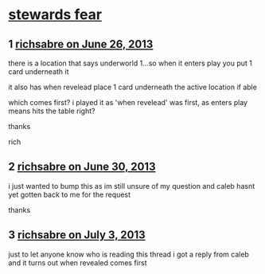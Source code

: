 # [stewards fear](https://community.fantasyflightgames.com/topic/85535-stewards-fear/)

## 1 [richsabre on June 26, 2013](https://community.fantasyflightgames.com/topic/85535-stewards-fear/?do=findComment&comment=806313)

there is a location that says underworld 1…so when it enters play you put 1 card underneath it

it also has when revelead place 1 card underneath the active location if able

which comes first? i played it as 'when revelead' was first, as enters play means hits the table right?

thanks

rich

## 2 [richsabre on June 30, 2013](https://community.fantasyflightgames.com/topic/85535-stewards-fear/?do=findComment&comment=807235)

i just wanted to bump this as im still unsure of my question and caleb hasnt yet gotten back to me for the request

thanks

## 3 [richsabre on July 3, 2013](https://community.fantasyflightgames.com/topic/85535-stewards-fear/?do=findComment&comment=807479)

just to let anyone know who is reading this thread i got a reply from caleb and it turns out when revealed comes first

